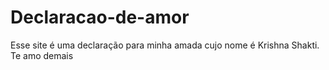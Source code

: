 # Declaracao-de-amor
Esse site é uma declaração para minha amada cujo nome é Krishna Shakti. Te amo demais
